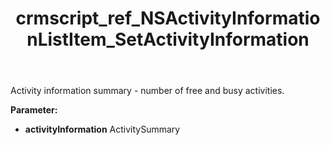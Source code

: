 ﻿---
title: crmscript_ref_NSActivityInformationListItem_SetActivityInformation
description: NSActivityInformationListItem.SetActivityInformation(ActivitySummary activityInformation)
intellisense: NSActivityInformationListItem.SetActivityInformation
keywords: NSActivityInformationListItem, GetActivityInformation
so.topic: reference
---

Activity information summary - number of free and busy activities.

**Parameter:** 
 - **activityInformation** ActivitySummary

